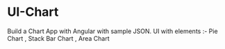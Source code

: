 # UI-Chart
Build a Chart App with Angular with sample JSON. UI with elements :- Pie Chart , Stack Bar Chart , Area Chart
